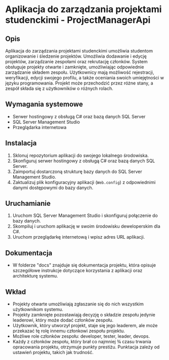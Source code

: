 # Aplikacja do zarządzania projektami studenckimi - ProjectManagerApi

## Opis

Aplikacja do zarządzania projektami studenckimi umożliwia studentom organizowanie i śledzenie projektów. Umożliwia dodawanie i edycję projektów, zarządzanie zespołami oraz rekrutację członków. System obsługuje projekty otwarte i zamknięte, umożliwiając odpowiednie zarządzanie składem zespołu. Użytkownicy mają możliwość rejestracji, weryfikacji, edycji swojego profilu, a także oceniania swoich umiejętności w języku programowania. Projekt może przechodzić przez różne stany, a zespół składa się z użytkowników o różnych rolach.

## Wymagania systemowe

- Serwer hostingowy z obsługą C# oraz bazą danych SQL Server
- SQL Server Management Studio
- Przeglądarka internetowa

## Instalacja

1. Sklonuj repozytorium aplikacji do swojego lokalnego środowiska.
2. Skonfiguruj serwer hostingowy z obsługą C# oraz bazą danych SQL Server.
3. Zaimportuj dostarczoną strukturę bazy danych do SQL Server Management Studio.
4. Zaktualizuj plik konfiguracyjny aplikacji (`Web.config`) z odpowiednimi danymi dostępowymi do bazy danych.

## Uruchamianie

1. Uruchom SQL Server Management Studio i skonfiguruj połączenie do bazy danych.
2. Skompiluj i uruchom aplikację w swoim środowisku deweloperskim dla C#.
3. Uruchom przeglądarkę internetową i wpisz adres URL aplikacji.

## Dokumentacja

- W folderze "docs" znajduje się dokumentacja projektu, która opisuje szczegółowe instrukcje dotyczące korzystania z aplikacji oraz architekturę systemu.

## Wkład

- Projekty otwarte umożliwiają zgłaszanie się do nich wszystkim użytkownikom systemu.
- Projekty zamknięte pozostawiają decyzję o składzie zespołu jedynie leaderowi, który może dodać członków zespołu.
- Użytkownik, który utworzył projekt, staje się jego leaderem, ale może przekazać tę rolę innemu członkowi zespołu projektu.
- Możliwe role członków zespołu: developer, tester, leader, devops.
- Każdy z członków zespołu, który brał co najmniej ¾ czasu trwania opracowania projektu, otrzymuje punkty prestiżu. Punktacja zależy od ustawień projektu, takich jak trudność.


